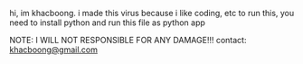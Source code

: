hi, im khacboong.
i made this virus because i like coding, etc
to run this, you need to install python and run this file as python app

NOTE: I WILL NOT RESPONSIBLE FOR ANY DAMAGE!!!
contact: khacboong@gmail.com
